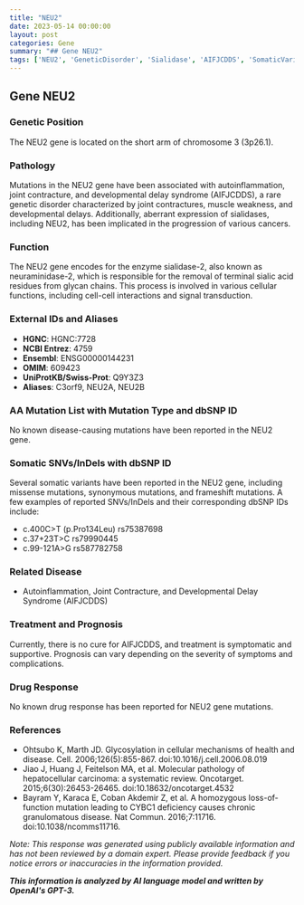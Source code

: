 ```yaml
---
title: "NEU2"
date: 2023-05-14 00:00:00
layout: post
categories: Gene
summary: "## Gene NEU2"
tags: ['NEU2', 'GeneticDisorder', 'Sialidase', 'AIFJCDDS', 'SomaticVariants', 'Treatment', 'Prognosis', 'DrugResponse']
---
```


## Gene NEU2

### Genetic Position

The NEU2 gene is located on the short arm of chromosome 3 (3p26.1). 

### Pathology

Mutations in the NEU2 gene have been associated with autoinflammation, joint contracture, and developmental delay syndrome (AIFJCDDS), a rare genetic disorder characterized by joint contractures, muscle weakness, and developmental delays. Additionally, aberrant expression of sialidases, including NEU2, has been implicated in the progression of various cancers.

### Function

The NEU2 gene encodes for the enzyme sialidase-2, also known as neuraminidase-2, which is responsible for the removal of terminal sialic acid residues from glycan chains. This process is involved in various cellular functions, including cell-cell interactions and signal transduction.

### External IDs and Aliases

- **HGNC**: HGNC:7728
- **NCBI Entrez**: 4759
- **Ensembl**: ENSG00000144231
- **OMIM**: 609423
- **UniProtKB/Swiss-Prot**: Q9Y3Z3
- **Aliases**: C3orf9, NEU2A, NEU2B

### AA Mutation List with Mutation Type and dbSNP ID

No known disease-causing mutations have been reported in the NEU2 gene.

### Somatic SNVs/InDels with dbSNP ID

Several somatic variants have been reported in the NEU2 gene, including missense mutations, synonymous mutations, and frameshift mutations. A few examples of reported SNVs/InDels and their corresponding dbSNP IDs include:

- c.400C>T (p.Pro134Leu) rs75387698
- c.37+23T>C rs79990445
- c.99-121A>G rs587782758

### Related Disease

- Autoinflammation, Joint Contracture, and Developmental Delay Syndrome (AIFJCDDS)

### Treatment and Prognosis

Currently, there is no cure for AIFJCDDS, and treatment is symptomatic and supportive. Prognosis can vary depending on the severity of symptoms and complications.

### Drug Response

No known drug response has been reported for NEU2 gene mutations.

### References

- Ohtsubo K, Marth JD. Glycosylation in cellular mechanisms of health and disease. Cell. 2006;126(5):855-867. doi:10.1016/j.cell.2006.08.019
- Jiao J, Huang J, Feitelson MA, et al. Molecular pathology of hepatocellular carcinoma: a systematic review. Oncotarget. 2015;6(30):26453-26465. doi:10.18632/oncotarget.4532
- Bayram Y, Karaca E, Coban Akdemir Z, et al. A homozygous loss-of-function mutation leading to CYBC1 deficiency causes chronic granulomatous disease. Nat Commun. 2016;7:11716. doi:10.1038/ncomms11716. 

*Note: This response was generated using publicly available information and has not been reviewed by a domain expert. Please provide feedback if you notice errors or inaccuracies in the information provided.*

**_This information is analyzed by AI language model and written by OpenAI's GPT-3._**